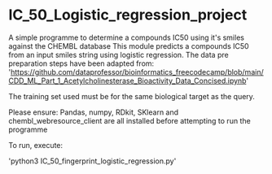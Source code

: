 # IC_50_Logistic_regression_project
A simple programme to determine a compounds IC50 using it's smiles against the CHEMBL database
This module predicts a compounds IC50 from an input smiles string using logistic regression.
The data pre preparation steps have been adapted from: 'https://github.com/dataprofessor/bioinformatics_freecodecamp/blob/main/CDD_ML_Part_1_Acetylcholinesterase_Bioactivity_Data_Concised.ipynb'

The training set used must be for the same biological target as the query.

Please ensure: Pandas, numpy, RDkit, SKlearn and chembl_webresource_client are all installed before attempting to run the programme

To run, execute:

'python3 IC_50_fingerprint_logistic_regression.py'
